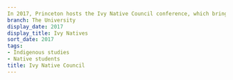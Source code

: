 ```yaml
---
In 2017, Princeton hosts the Ivy Native Council conference, which brings together Indigenous students from all universities in the Ivy League to exchange ideas and share in fellowship.
branch: The University
display_date: 2017
display_title: Ivy Natives
sort_date: 2017
tags:
- Indigenous studies
- Native students
title: Ivy Native Council
---
```



